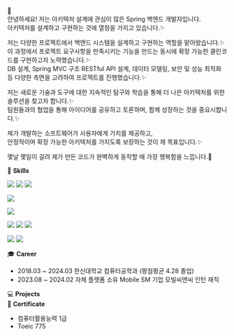 
<!--
**hwlee9905/hwlee9905** is a ✨ _special_ ✨ repository because its `README.md` (this file) appears on your GitHub profile.

Here are some ideas to get you started:

- 🔭 I’m currently working on ...
- 🌱 I’m currently learning ...
- 👯 I’m looking to collaborate on ...
- 🤔 I’m looking for help with ...
- 💬 Ask me about ...
- 📫 How to reach me: ...
- 😄 Pronouns: ...
- ⚡ Fun fact: ...
-->
   

👋  
안녕하세요! 저는 아키텍처 설계에 관심이 많은 Spring 백엔드 개발자입니다.</br>
아키텍처를 설계하고 구현하는 것에 열정을 가지고 있습니다.✨

저는 다양한 프로젝트에서 백엔드 시스템을 설계하고 구현하는 역할을 맡아왔습니다.✨</br>
이 과정에서 프로젝트 요구사항을 만족시키는 기능을 만드는 동시에 확장 가능한 클린코드를 구현하고자 노력했습니다.✨</br>
DB 설계, Spring MVC 구조 RESTful API 설계, 데이터 모델링, 보안 및 성능 최적화 등 다양한 측면을 고려하여 프로젝트를 진행했습니다.✨</br>

저는 새로운 기술과 도구에 대한 지속적인 탐구와 학습을 통해 더 나은 아키텍처를 위한 솔루션을 찾고자 합니다.✨</br>
팀원들과의 협업을 통해 아이디어를 공유하고 토론하며, 함께 성장하는 것을 중요시합니다.✨</br>

제가 개발하는 소프트웨어가 사용자에게 가치를 제공하고, </br>
안정적이며 확장 가능한 아키텍처를 가지도록 보장하는 것이 제 목표입니다.✨

몇날 몇일이 걸려 제가 만든 코드가 완벽하게 동작할 때 가장 행복함을 느낍니다.🚀

💪 **Skills**

<p>
   <img src="https://img.shields.io/badge/Spring Data JPA-6DB33F?style=flat-square&logo=Spring&logoColor=white"/>
   <img src="https://img.shields.io/badge/Spring Boot-6DB33F?style=flat-square&logo=Spring Boot&logoColor=white"/>
   <img src="https://img.shields.io/badge/Spring Security-6DB33F?style=flat-square&logo=Spring Security&logoColor=white"/>
</p>
<p>
   <img src="https://img.shields.io/badge/MySQL-4479A1?style=flat-square&logo=MySQL&logoColor=white"/>
</p>
<p>
   <img src="https://img.shields.io/badge/docker-%230db7ed.svg?style=for-the-badge&logo=docker&logoColor=white"/>
</p>
<p>
   <img src="https://img.shields.io/badge/html5-%23E34F26.svg?style=for-the-badge&logo=html5&logoColor=white"/>
   <img src="https://img.shields.io/badge/javascript-%23323330.svg?style=for-the-badge&logo=javascript&logoColor=%23F7DF1E"/>
   <img src="https://img.shields.io/badge/java-%23ED8B00.svg?style=for-the-badge&logo=openjdk&logoColor=white"/>
</p>
<p>
   <img src="https://img.shields.io/badge/Notion-%23000000.svg?style=for-the-badge&logo=notion&logoColor=white"/>
   <img src="https://img.shields.io/badge/github-%23121011.svg?style=for-the-badge&logo=github&logoColor=white"/>
</p>

:mortar_board: **Career**</br>
- 2018.03 ~ 2024.03 한신대학교 컴퓨터공학과 (평점평균 4.28 졸업)
- 2023.08 ~ 2024.02 자체 플랫폼 소유 Mobile SM 기업 모빌씨앤씨 인턴 재직</br>

:computer: **Projects**</br>
:memo: **Certificate**
- 컴퓨터활용능력 1급
- Toeic 775

